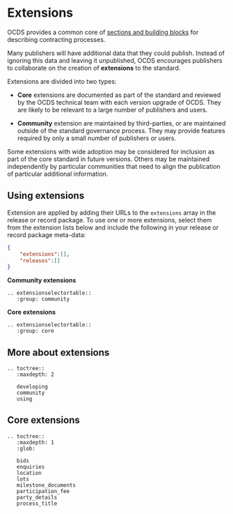 # Extensions

OCDS provides a common core of [sections and building blocks](../../../getting_started/building_blocks.md) for describing contracting processes. 

Many publishers will have additional data that they could publish. Instead of ignoring this data and leaving it unpublished, OCDS encourages publishers to collaborate on the creation of **extensions** to the standard. 

Extensions are divided into two types:

* **Core** extensions are documented as part of the standard and reviewed by the OCDS technical team with each version upgrade of OCDS. They are likely to be relevant to a large number of publishers and users.

* **Community** extension are maintained by third-parties, or are maintained outside of the standard governance process. They may provide features required by only a small number of publishers or users.

Some extensions with wide adoption may be considered for inclusion as part of the core standard in future versions. Others may be maintained independently by particular communities that need to align the publication of particular additional information.


## Using extensions

Extension are applied by adding their URLs to the ```extensions``` array in the release or record package. To use one or more extensions, select them from the extension lists below and include the following in your release or record package meta-data:


```json
{
    "extensions":[],
    "releases":[]
}
```


**Community extensions**

```eval_rst
.. extensionselectortable::
   :group: community
```
**Core extensions**

```eval_rst
.. extensionselectortable::
   :group: core
```


## More about extensions

```eval_rst
.. toctree::
   :maxdepth: 2

   developing
   community
   using

```

## Core extensions

```eval_rst
.. toctree::
   :maxdepth: 1
   :glob:

   bids
   enquiries
   location
   lots
   milestone_documents
   participation_fee
   party_details
   process_title

```
